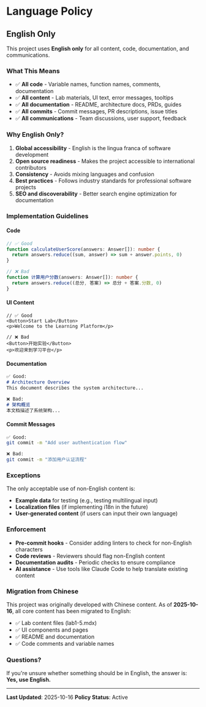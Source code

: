 # Language Policy

## English Only

This project uses **English only** for all content, code, documentation, and communications.

### What This Means

- ✅ **All code** - Variable names, function names, comments, documentation
- ✅ **All content** - Lab materials, UI text, error messages, tooltips
- ✅ **All documentation** - README, architecture docs, PRDs, guides
- ✅ **All commits** - Commit messages, PR descriptions, issue titles
- ✅ **All communications** - Team discussions, user support, feedback

### Why English Only?

1. **Global accessibility** - English is the lingua franca of software development
2. **Open source readiness** - Makes the project accessible to international contributors
3. **Consistency** - Avoids mixing languages and confusion
4. **Best practices** - Follows industry standards for professional software projects
5. **SEO and discoverability** - Better search engine optimization for documentation

### Implementation Guidelines

#### Code
```typescript
// ✅ Good
function calculateUserScore(answers: Answer[]): number {
  return answers.reduce((sum, answer) => sum + answer.points, 0)
}

// ❌ Bad
function 计算用户分数(answers: Answer[]): number {
  return answers.reduce((总分, 答案) => 总分 + 答案.分数, 0)
}
```

#### UI Content
```tsx
// ✅ Good
<Button>Start Lab</Button>
<p>Welcome to the Learning Platform</p>

// ❌ Bad
<Button>开始实验</Button>
<p>欢迎来到学习平台</p>
```

#### Documentation
```markdown
✅ Good:
# Architecture Overview
This document describes the system architecture...

❌ Bad:
# 架构概览
本文档描述了系统架构...
```

#### Commit Messages
```bash
✅ Good:
git commit -m "Add user authentication flow"

❌ Bad:
git commit -m "添加用户认证流程"
```

### Exceptions

The only acceptable use of non-English content is:
- **Example data** for testing (e.g., testing multilingual input)
- **Localization files** (if implementing i18n in the future)
- **User-generated content** (if users can input their own language)

### Enforcement

- **Pre-commit hooks** - Consider adding linters to check for non-English characters
- **Code reviews** - Reviewers should flag non-English content
- **Documentation audits** - Periodic checks to ensure compliance
- **AI assistance** - Use tools like Claude Code to help translate existing content

### Migration from Chinese

This project was originally developed with Chinese content. As of **2025-10-16**, all core content has been migrated to English:

- ✅ Lab content files (lab1-5.mdx)
- ✅ UI components and pages
- ✅ README and documentation
- ✅ Code comments and variable names

### Questions?

If you're unsure whether something should be in English, the answer is: **Yes, use English.**

---

**Last Updated**: 2025-10-16
**Policy Status**: Active
